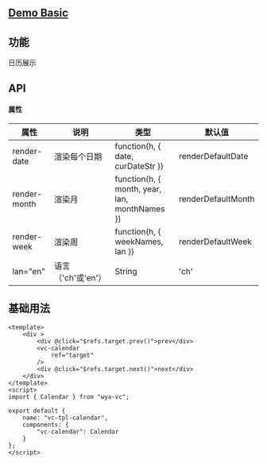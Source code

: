 ## [Demo Basic](https://wya-team.github.io/wya-vc/dist/web/calendar/basic.html)
## 功能
日历展示

## API

#### 属性

属性 | 说明 | 类型 | 默认值
---|---|---|---
render-date | 渲染每个日期 | function(h, { date, curDateStr }) | renderDefaultDate
render-month | 渲染月 |  function(h, { month, year, lan, monthNames }) | renderDefaultMonth
render-week | 渲染周 |  function(h, { weekNames, lan }) | renderDefaultWeek
lan="en" |语言（'ch'或'en'）|String|'ch'

## 基础用法

```vue
<template>
	<div >
		<div @click="$refs.target.prev()">prev</div>
		<vc-calendar
			ref="target"
		/>
		<div @click="$refs.target.next()">next</div>
	</div>
</template>
<script>
import { Calendar } from "wya-vc";

export default {
	name: "vc-tpl-calendar",
	components: {
		"vc-calendar": Calendar
	}
};
</script>
```